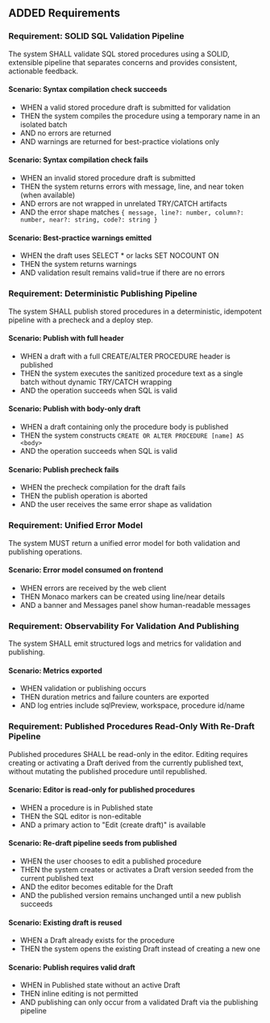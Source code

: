 ## ADDED Requirements

### Requirement: SOLID SQL Validation Pipeline

The system SHALL validate SQL stored procedures using a SOLID, extensible pipeline that separates concerns and provides consistent, actionable feedback.

#### Scenario: Syntax compilation check succeeds

- WHEN a valid stored procedure draft is submitted for validation
- THEN the system compiles the procedure using a temporary name in an isolated batch
- AND no errors are returned
- AND warnings are returned for best-practice violations only

#### Scenario: Syntax compilation check fails

- WHEN an invalid stored procedure draft is submitted
- THEN the system returns errors with message, line, and near token (when available)
- AND errors are not wrapped in unrelated TRY/CATCH artifacts
- AND the error shape matches `{ message, line?: number, column?: number, near?: string, code?: string }`

#### Scenario: Best-practice warnings emitted

- WHEN the draft uses SELECT \* or lacks SET NOCOUNT ON
- THEN the system returns warnings
- AND validation result remains valid=true if there are no errors

### Requirement: Deterministic Publishing Pipeline

The system SHALL publish stored procedures in a deterministic, idempotent pipeline with a precheck and a deploy step.

#### Scenario: Publish with full header

- WHEN a draft with a full CREATE/ALTER PROCEDURE header is published
- THEN the system executes the sanitized procedure text as a single batch without dynamic TRY/CATCH wrapping
- AND the operation succeeds when SQL is valid

#### Scenario: Publish with body-only draft

- WHEN a draft containing only the procedure body is published
- THEN the system constructs `CREATE OR ALTER PROCEDURE [name] AS <body>`
- AND the operation succeeds when SQL is valid

#### Scenario: Publish precheck fails

- WHEN the precheck compilation for the draft fails
- THEN the publish operation is aborted
- AND the user receives the same error shape as validation

### Requirement: Unified Error Model

The system MUST return a unified error model for both validation and publishing operations.

#### Scenario: Error model consumed on frontend

- WHEN errors are received by the web client
- THEN Monaco markers can be created using line/near details
- AND a banner and Messages panel show human-readable messages

### Requirement: Observability For Validation And Publishing

The system SHALL emit structured logs and metrics for validation and publishing.

#### Scenario: Metrics exported

- WHEN validation or publishing occurs
- THEN duration metrics and failure counters are exported
- AND log entries include sqlPreview, workspace, procedure id/name

### Requirement: Published Procedures Read-Only With Re-Draft Pipeline

Published procedures SHALL be read-only in the editor. Editing requires creating or activating a Draft derived from the currently published text, without mutating the published procedure until republished.

#### Scenario: Editor is read-only for published procedures

- WHEN a procedure is in Published state
- THEN the SQL editor is non-editable
- AND a primary action to "Edit (create draft)" is available

#### Scenario: Re-draft pipeline seeds from published

- WHEN the user chooses to edit a published procedure
- THEN the system creates or activates a Draft version seeded from the current published text
- AND the editor becomes editable for the Draft
- AND the published version remains unchanged until a new publish succeeds

#### Scenario: Existing draft is reused

- WHEN a Draft already exists for the procedure
- THEN the system opens the existing Draft instead of creating a new one

#### Scenario: Publish requires valid draft

- WHEN in Published state without an active Draft
- THEN inline editing is not permitted
- AND publishing can only occur from a validated Draft via the publishing pipeline
